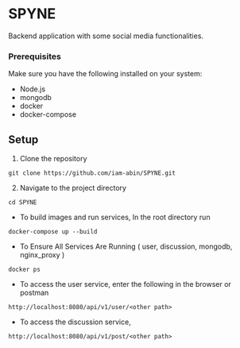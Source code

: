 # SPYNE
Backend application with some social media functionalities.

### Prerequisites

Make sure you have the following installed on your system:

-   Node.js
-   mongodb
-   docker
-   docker-compose

## Setup

1. Clone the repository

```
git clone https://github.com/iam-abin/SPYNE.git
```

2. Navigate to the project directory

```
cd SPYNE
```

- To build images and run services,
In the root directory run 

```
docker-compose up --build
```

- To Ensure All Services Are Running ( user, discussion, mongodb, nginx_proxy )

```
docker ps
```

- To access the user service, enter the following in the browser or postman

```
http://localhost:8080/api/v1/user/<other path>
```

- To access the discussion service,

```
http://localhost:8080/api/v1/post/<other path>
```